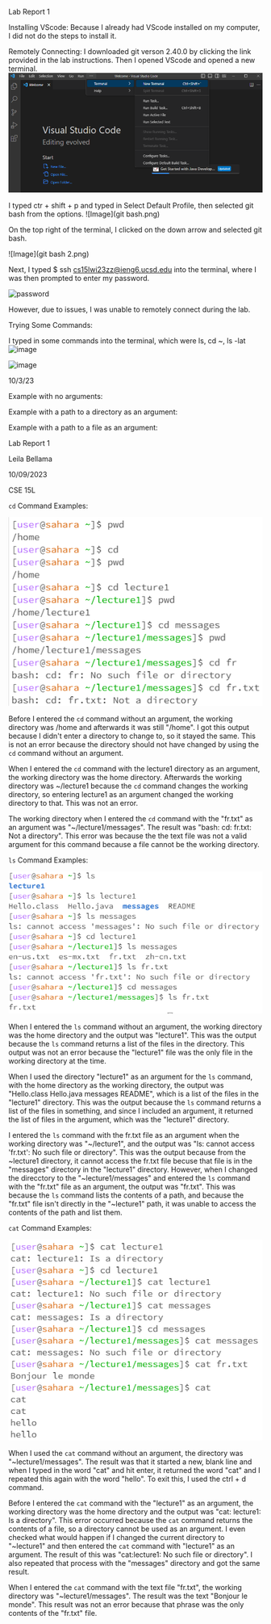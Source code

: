 Lab Report 1

Installing VScode:
Because I already had VScode installed on my computer, I did not do the steps to install it. 

Remotely Connecting:
I downloaded git verson 2.40.0 by clicking the link provided in the lab instructions. Then I opened VScode and opened a new terminal. 
![Image](terminal.png)

I typed ctr + shift + p and typed in Select Default Profile, then selected git bash from the options.
![Image](git bash.png)

On the top right of the terminal, I clicked on the down arrow and selected git bash.

![Image](git bash 2.png)

Next, I typed $ ssh cs15lwi23zz@ieng6.ucsd.edu into the terminal, where I was then prompted to enter my password. 


![password](https://user-images.githubusercontent.com/130100171/230704030-70985127-8af3-4344-a917-d3c77f93eaf2.jpg)

However, due to issues, I was unable to remotely connect during the lab.

Trying Some Commands:

I typed in some commands into the terminal, which were ls, cd ~, ls -lat
![image](https://user-images.githubusercontent.com/130100171/230704129-25fecd4f-576e-483f-8e13-f36a4e6cbc35.png)

![image](https://user-images.githubusercontent.com/130100171/230704430-b8e74a4f-c4af-4ee0-98d4-cf1c72bf2d26.png)

10/3/23

Example with no arguments:

Example with a path to a directory as an argument:

Example with a path to a file as an argument:

Lab Report 1

Leila Bellama

10/09/2023

CSE 15L 

`cd` Command Examples:

![Image](cd.png)

Before I entered the `cd` command without an argument, the working directory was /home and afterwards it was still "/home". I got this output because I didn't enter a directory to change to, so it stayed the same. 
This is not an error because the directory should not have changed by using the `cd` command without an argument.

When I entered the `cd` command with the lecture1 directory as an argument, the working directory was the home directory. Afterwards the working directory was ~/lecture1 because the `cd` command changes the working directory, so entering lecture1 as an argument changed the working directory to that. This was not an error.

The working directory when I entered the `cd` command with the "fr.txt" as an argument was "~/lecture1/messages". The result was "bash: cd: fr.txt: Not a directory". This error was because the the text file was not a valid argument for this command because a file cannot be the working directory.

`ls` Command Examples:

![Image](ls.png)

When I entered the `ls` command without an argument, the working directory was the home directory and the output was "lecture1". This was the output because the `ls` command returns a list of the files in the directory. This output was not an error because the "lecture1" file was the only file in the working directory at the time.

When I used the directory "lecture1" as an argument for the `ls` command, with the home directory as the working directory, the output was "Hello.class Hello.java messages README", which is a list of the files in the "lecture1" directory. This was the output because the `ls` command returns a list of the files in something, and since I included an argument, it returned the list of files in the argument, which was the "lecture1" directory.

I entered the `ls` command with the fr.txt file as an argument when the working directory was "~/lecture1", and the output was "ls: cannot access 'fr.txt': No such file or directory". This was the output because from the ~lecture1 directory, it cannot access the fr.txt file becuse that file is in the "messages" directory in the "lecture1" directory. However, when I changed the direcctory to the "~lecture1/messages" and entered the `ls` command with the "fr.txt" file as an argument, the output was "fr.txt". This was because the `ls` command lists the contents of a path, and because the "fr.txt" file isn't directly in the "~lecture1" path, it was unable to access the contents of the path and list them.

`cat` Command Examples:

![Image](cat.PNG)


When I used the `cat` command without an argument, the directory was "~lecture1/messages". The result was that it started a new, blank line and when I typed in the word "cat" and hit enter, it returned the word "cat" and I repeated this again with the word "hello". To exit this, I used the ctrl + d command. 

Before I entered the `cat` command with the "lecture1" as an argument, the working directory was the home directory and the output was "cat: lecture1: Is a directory". This error occurred because the `cat` command returns the contents of a file, so a directory cannot be used as an argument. I even checked what would happen if I changed the current directory to "~lecture1" and then entered the `cat` command with "lecture1" as an argument. The result of this was "cat:lecture1: No such file or directory". I also repeated that process with the "messages" directory and got the same result. 

When I entered the `cat` command with the text file "fr.txt", the working directory was "~lecture1/messages". The result was the text "Bonjour le monde". This result was not an error because that phrase was the only contents of the "fr.txt" file.



